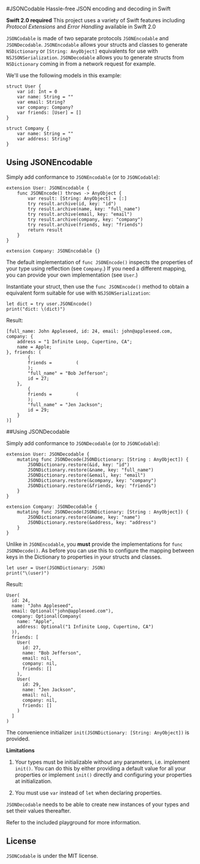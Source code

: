 #JSONCodable
Hassle-free JSON encoding and decoding in Swift

**Swift 2.0 required**
This project uses a variety of Swift features including *Protocol Extensions* and *Error Handling* available in Swift 2.0

`JSONCodable` is made of two separate protocols `JSONEncodable` and `JSONDecodable`.
`JSONEncodable` allows your structs and classes to generate `NSDictionary` or `[String: AnyObject]` equivalents for use with `NSJSONSerialization`.
`JSONDecodable` allows you to generate structs from `NSDictionary` coming in from a network request for example.

We'll use the following models in this example:
```
struct User {
    var id: Int = 0
    var name: String = ""
    var email: String?
    var company: Company?
    var friends: [User] = []
}

struct Company {
    var name: String = ""
    var address: String?
}
```

## Using JSONEncodable

Simply add conformance to `JSONEncodable` (or to `JSONCodable`):

```
extension User: JSONEncodable {
    func JSONEncode() throws -> AnyObject {
        var result: [String: AnyObject] = [:]
        try result.archive(id, key: "id")
        try result.archive(name, key: "full_name")
        try result.archive(email, key: "email")
        try result.archive(company, key: "company")
        try result.archive(friends, key: "friends")
        return result
    }
}

extension Company: JSONEncodable {}
```

The default implementation of `func JSONEncode()` inspects the properties of your type using reflection (see `Company`.) If you need a different mapping, you can provide your own implementation (see `User`.)

Instantiate your struct, then use the `func JSONEncode()` method to obtain a equivalent form suitable for use with `NSJSONSerialization`:
```
let dict = try user.JSONEncode()
print("dict: \(dict)")
```

Result:
```
[full_name: John Appleseed, id: 24, email: john@appleseed.com, company: {
    address = "1 Infinite Loop, Cupertino, CA";
    name = Apple;
}, friends: (
        {
        friends =         (
        );
        "full_name" = "Bob Jefferson";
        id = 27;
    },
        {
        friends =         (
        );
        "full_name" = "Jen Jackson";
        id = 29;
    }
)]
```

##Using JSONDecodable

Simply add conformance to `JSONDecodable` (or to `JSONCodable`):
```
extension User: JSONDecodable {
    mutating func JSONDecode(JSONDictionary: [String : AnyObject]) {
        JSONDictionary.restore(&id, key: "id")
        JSONDictionary.restore(&name, key: "full_name")
        JSONDictionary.restore(&email, key: "email")
        JSONDictionary.restore(&company, key: "company")
        JSONDictionary.restore(&friends, key: "friends")
    }
}

extension Company: JSONDecodable {
    mutating func JSONDecode(JSONDictionary: [String : AnyObject]) {
        JSONDictionary.restore(&name, key: "name")
        JSONDictionary.restore(&address, key: "address")
    }
}
```

Unlike in `JSONEncodable`, you **must** provide the implementations for `func JSONDecode()`.
As before you can use this to configure the mapping between keys in the Dictionary to properties in your structs and classes.

```
let user = User(JSONDictionary: JSON)
print("\(user)")
```

Result:
```
User(
  id: 24,
  name: "John Appleseed",
  email: Optional("john@appleseed.com"),
  company: Optional(Company(
    name: "Apple",
    address: Optional("1 Infinite Loop, Cupertino, CA")
  )),
  friends: [
    User(
      id: 27,
      name: "Bob Jefferson",
      email: nil,
      company: nil,
      friends: []
    ),
    User(
      id: 29,
      name: "Jen Jackson",
      email: nil,
      company: nil,
      friends: []
    )
  ]
)
```

The convenience initializer `init(JSONDictionary: [String: AnyObject])` is provided.


**Limitations**

1. Your types must be initializable without any parameters, i.e. implement `init()`. You can do this by either providing a default value for all your properties or implement `init()` directly and configuring your properties at initialization.

2. You must use `var` instead of `let` when declaring properties.

`JSONDecodable` needs to be able to create new instances of your types and set their values thereafter.

Refer to the included playground for more information.

## License

`JSONCodable` is under the MIT license.
